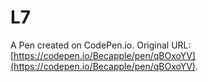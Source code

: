 # L7

A Pen created on CodePen.io. Original URL: [https://codepen.io/Becapple/pen/qBOxoYV](https://codepen.io/Becapple/pen/qBOxoYV).


